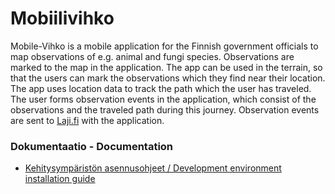 # Mobiilivihko

Mobile-Vihko is a mobile application for the Finnish government officials to map observations of e.g. animal and fungi species. Observations are marked to the map in the application. The app can be used in the terrain, so that the users can 
mark the observations which they find near their location. The app uses location data to track the path which the user has traveled. The user forms observation events in the application, which consist of the observations and the traveled path 
during this journey. Observation events are sent to [Laji.fi](https://laji.fi/) with the application.

### Dokumentaatio - Documentation

* [Kehitysympäristön asennusohjeet / Development environment installation guide](docs/installation_instructions.md)